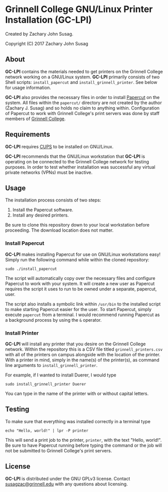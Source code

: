 # Grinnell College GNU/Linux Printer Installation (GC-LPI)

Created by Zachary John Susag.

Copyright (C) 2017 Zachary John Susag

## About
**GC-LPI** contains the materials needed to get printers on the Grinnell College
network working on a GNU/Linux system. **GC-LPI** primarily consists of two Shell
scripts: `install_papercut` and `install_grinnell_printer`. See below for usage
information.

**GC-LPI** also provides the necessary files in order to
install [Papercut](https://www.papercut.com/) on the system. All files within
the `papercut/` directory are not created by the author (Zachary J. Susag) and
so holds no claim to anything within. Configuration of Papercut to work with
Grinnell College's print servers was done by staff members
of [Grinnell College](https://www.grinnell.edu).

## Requirements
**GC-LPI** requires [CUPS](https://www.cups.org/) to be installed on GNU/Linux.

**GC-LPI** recommends that the GNU/Linux workstation that **GC-LPI** is operating on
be connected to the Grinnell College network for testing purposes. In order to
test whether installation was successful any virtual private networks (VPNs)
must be inactive.

## Usage
The installation process consists of two steps:

1. Install the Papercut software.
2. Install any desired printers.

Be sure to clone this repository down to your local workstation before
proceeding. The download location does not matter.

### Install Papercut
**GC-LPI** makes installing Papercut for use on GNU/Linux workstations easy!
Simply run the following command while within the cloned repository:
```
sudo ./install_papercut
```
The script will automatically copy over the necessary files and configure
Papercut to work with your system. It will create a new user as Papercut
requires the script it uses to run to be owned under a separate, papercut,
user.

The script also installs a symbolic link within `/usr/bin` to the installed
script to make starting Papercut easier for the user. To start Papercut, simply
execute `papercut` from a terminal. I would recommend running Papercut as a
background process by using the `&` operator.

### Install Printer
**GC-LPI** will install any printer that you desire on the Grinnell College
network. Within the repository this is a CSV file titled `grinnell_printers.csv`
with all of the printers on campus alongside with the location of the
printer. With a printer in mind, simply  in the name(s) of the printer(s), as
command line arguments to `install_grinnell_printer`. 

For example, if I wanted to install Duerer, I would type
```
sudo install_grinnell_printer Duerer
```
You can type in the name of the printer with or without capital letters.

## Testing
To make sure that everything was installed correctly in a terminal type
```
echo "Hello, world!" | lpr -P printer
```
This will send a print job to the printer, `printer`, with the text "Hello,
world!". Be sure to have Papercut running before typing the command or the job
will not be submitted to Grinnell College's print servers.

## License
**GC-LPI** is distributed under the GNU GPLv3
license. Contact [susagzac@grinnell.edu](mailto:susagzac@grinnell.edu) with any
questions about licensing.

